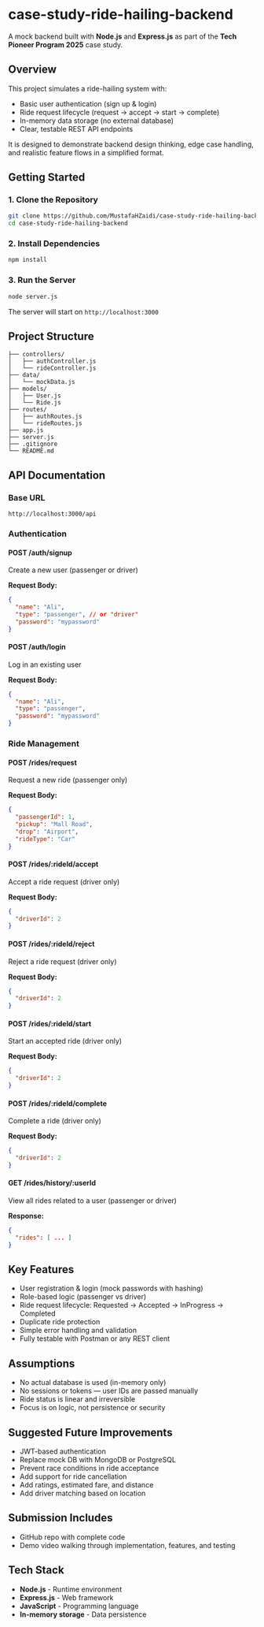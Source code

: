 # case-study-ride-hailing-backend

A mock backend built with **Node.js** and **Express.js** as part of the **Tech Pioneer Program 2025** case study.

## Overview

This project simulates a ride-hailing system with:
- Basic user authentication (sign up & login)
- Ride request lifecycle (request → accept → start → complete)
- In-memory data storage (no external database)
- Clear, testable REST API endpoints

It is designed to demonstrate backend design thinking, edge case handling, and realistic feature flows in a simplified format.

## Getting Started

### 1. Clone the Repository
```bash
git clone https://github.com/MustafaHZaidi/case-study-ride-hailing-backend.git
cd case-study-ride-hailing-backend
```

### 2. Install Dependencies
```bash
npm install
```

### 3. Run the Server
```bash
node server.js
```

The server will start on `http://localhost:3000`

## Project Structure

```
├── controllers/
│   ├── authController.js
│   └── rideController.js
├── data/
│   └── mockData.js
├── models/
│   ├── User.js
│   └── Ride.js
├── routes/
│   ├── authRoutes.js
│   └── rideRoutes.js
├── app.js
├── server.js
├── .gitignore
└── README.md
```

## API Documentation

### Base URL
```
http://localhost:3000/api
```

### Authentication

#### POST /auth/signup
Create a new user (passenger or driver)

**Request Body:**
```json
{
  "name": "Ali",
  "type": "passenger", // or "driver"
  "password": "mypassword"
}
```

#### POST /auth/login
Log in an existing user

**Request Body:**
```json
{
  "name": "Ali",
  "type": "passenger",
  "password": "mypassword"
}
```

### Ride Management

#### POST /rides/request
Request a new ride (passenger only)

**Request Body:**
```json
{
  "passengerId": 1,
  "pickup": "Mall Road",
  "drop": "Airport",
  "rideType": "Car"
}
```

#### POST /rides/:rideId/accept
Accept a ride request (driver only)

**Request Body:**
```json
{
  "driverId": 2
}
```

#### POST /rides/:rideId/reject
Reject a ride request (driver only)

**Request Body:**
```json
{
  "driverId": 2
}
```

#### POST /rides/:rideId/start
Start an accepted ride (driver only)

**Request Body:**
```json
{
  "driverId": 2
}
```

#### POST /rides/:rideId/complete
Complete a ride (driver only)

**Request Body:**
```json
{
  "driverId": 2
}
```

#### GET /rides/history/:userId
View all rides related to a user (passenger or driver)

**Response:**
```json
{
  "rides": [ ... ]
}
```

## Key Features

- User registration & login (mock passwords with hashing)
- Role-based logic (passenger vs driver)
- Ride request lifecycle:
    Requested → Accepted → InProgress → Completed
- Duplicate ride protection
- Simple error handling and validation
- Fully testable with Postman or any REST client

## Assumptions

- No actual database is used (in-memory only)
- No sessions or tokens — user IDs are passed manually
- Ride status is linear and irreversible
- Focus is on logic, not persistence or security

## Suggested Future Improvements

- JWT-based authentication
- Replace mock DB with MongoDB or PostgreSQL
- Prevent race conditions in ride acceptance
- Add support for ride cancellation
- Add ratings, estimated fare, and distance
- Add driver matching based on location

## Submission Includes

- GitHub repo with complete code
- Demo video walking through implementation, features, and testing

## Tech Stack

- **Node.js** - Runtime environment
- **Express.js** - Web framework
- **JavaScript** - Programming language
- **In-memory storage** - Data persistence
